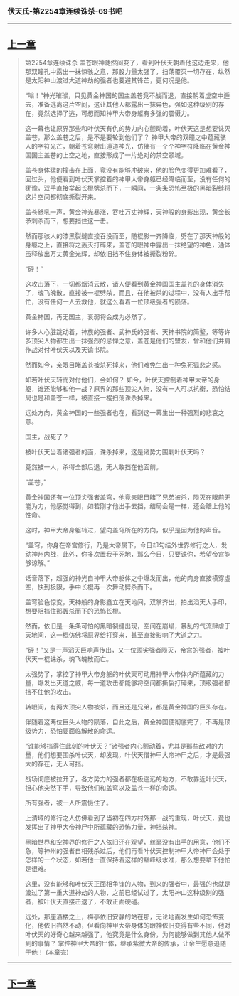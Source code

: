 ### 伏天氏-第2254章连续诛杀-69书吧

--------
[上一章](./89426490f06c0eecd438ed4972fd1139.md)
--------


>
>
>
>第2254章连续诛杀
>盖苍眼神陡然间变了，看到叶伏天朝着他这边走来，他那双瞳孔中露出一抹惊骇之意，那股力量太强了，扫荡覆灭一切存在，纵然是太阳神山渡过大道神劫的强者也要避其锋芒，更何况是他。
>
>“嗡！”神光璀璨，只见黄金神国的国主盖苍竟不战而退，直接朝着虚空中遁去，准备逃离这片空间，这让其他人都露出一抹异色，强如这种级别的存在，竟然选择了逃，可想而知神甲大帝身躯有多强的震慑力。
>
>这一幕也让原界那些和叶伏天有仇的势力内心颤动着，叶伏天这是想要诛灭盖苍，那么盖苍之后，是不是要轮到他们了？
>神甲大帝的双瞳之中蕴藏骇人的字符光芒，朝着苍穹射出道道神光，仿佛有一个个神字符降临在黄金神国国主盖苍的上空之地，直接形成了一片绝对的禁空领域。
>
>盖苍身体猛的撞击在上面，竟没有能够冲破来，他的脸色变得更加难看了，回过头，他便看到叶伏天掌控着的神甲大帝身躯已经降临而至，没有任何的犹豫，双手直接举起长棍劈杀而下，一瞬间，一条条恐怖至极的黑暗裂缝将这片空间都彻底撕裂开来。
>
>盖苍怒吼一声，黄金神光暴涨，吞吐万丈神辉，天神般的身影出现，黄金长矛刺杀而下，想要挡住这一击。
>
>然而那骇人的漆黑裂缝直接吞没而至，随棍影一齐降临，劈在了那天神般的身躯之上，直接将之轰灭打碎来，盖苍的眼神中露出一抹绝望的神色，通体虽释放出万丈黄金光辉，却依旧挡不住身体被撕裂粉碎。
>
>“砰！”
>
>这攻击落下，一切都烟消云散，诸人便看到黄金神国国主盖苍的身体消失了，魂飞魄散，直接被一棍劈杀，而且，在他被杀的过程中，没有人出手帮忙，没有任何一人去救他，就这么看着一位顶级强者的陨落。
>
>黄金神国，再无国主，衰弱将会成为必然了。
>
>许多人心脏跳动着，神族的强者、武神氏的强者、天神书院的简鳌，等等许多顶尖人物都生出一抹强烈的忌惮之意，盖苍是他们的盟友，曾和他们并肩作战对付叶伏天以及天谕书院。
>
>然而如今，亲眼目睹盖苍被杀死掉来，他们难免生出一种兔死狐悲之感。
>
>如若叶伏天转而对付他们，会如何？
>如今，叶伏天控制着神甲大帝的身躯，谁还能够和他一战？原界的那些顶尖人物，没有一人可以抗衡，恐怕结局也是和盖苍一样，被直接一棍扫荡诛杀掉来。
>
>远处方向，黄金神国的一些强者也在，看到这一幕生出一种强烈的悲哀之意。
>
>国主，战死了？
>
>被叶伏天当着诸强者的面，诛杀掉来，这是诸势力围剿叶伏天吗？
>
>竟然被一人，杀得全部后退，无人敢挡在他面前。
>
>“盖苍。”
>
>黄金神国还有一位顶尖强者盖穹，他竟亲眼目睹了兄弟被杀，陨灭在眼前无能为力，他感觉得到，如若刚才他出手去挡，结局会是一样，还会赔上他的性命。
>
>这时，神甲大帝身躯转过，望向盖穹所在的方向，似乎是因为他的声音。
>
>“盖穹，你身在帝宫修行，乃是大帝属下，今日却勾结外世界修行之人，发动神州内战，此外，你多次置我于死地，那么今日，只要诛你，希望帝宫能够谅解。”
>
>话音落下，超强的神光自神甲大帝躯体之中爆发而出，他的肉身直接横穿虚空，快到极限，手中长棍再一次舞动劈杀而下。
>
>盖穹脸色惊变，天神般的身影矗立在天地间，双掌齐出，拍出滔天大手印，想要阻挡住那轰杀而下的恐怖长棍。
>
>然而，依旧是一条条可怕的黑暗裂缝出现，空间在崩塌，暴乱的气流肆虐于天地间，这一棍仿佛将原界给打穿来，甚至直接影响了大道之力。
>
>“砰！”又是一声滔天巨响声传出，又一位顶尖强者陨灭，帝宫的强者，被叶伏天一棍诛杀，魂飞魄散而亡。
>
>太强势了，掌控了神甲大帝身躯的叶伏天可动用神甲大帝体内所蕴藏的力量，爆发出灭道之威，每一道攻击都能够将空间都撕裂打碎来，顶级强者都挡不住他的攻击。
>
>转眼间，有两大顶尖人物被杀，而且还是兄弟，都是黄金神国的巨头存在。
>
>伴随着这两位巨头人物的陨落，自此之后，黄金神国便彻底完了，不再是顶级势力，恐怕要面临解散的命运。
>
>“谁能够挡得住此刻的叶伏天？”诸强者内心颤动着，尤其是那些敌对的力量，他们想要围杀叶伏天，却发现，叶伏天借神甲大帝神尸之后，才是最强大的存在，无人可挡。
>
>战场彻底被拉开了，各方势力的强者都在极遥远的地方，不敢靠近叶伏天，担心他突然下手，导致他们和盖穹以及盖苍一样的命运。
>
>所有强者，被一人所震慑住了。
>
>上清域的修行之人仿佛看到了当初在四方村外那一战的重现，叶伏天，竟也发挥出了神甲大帝神尸中所蕴藏的恐怖力量，神挡杀神。
>
>黑暗世界和空神界的修行之人依旧还在观望，丝毫没有出手的用意，他们不急，等神州的强者自相残杀过后，他们再看叶伏天控制神甲大帝神尸会处于怎样的一个状态，如若他一直保持着这样的巅峰级水准，那么想要拿下他怕是很难。
>
>这里，没有能够和叶伏天正面相争锋的人物，到来的强者中，最强的也就是渡过了第一重大道神劫的人物，之前已经试过了，太阳神山这种级别的强者，被叶伏天直接击退了，不敢正面硬碰。
>
>远处，那座酒楼之上，梅亭依旧安静的站在那，无论地面发生如何恐怖变化，他依旧岿然不动，但看向神甲大帝身体的眼神依旧变得有些不同，他对叶伏天的好奇心越来越强了，他究竟是什么身份，为何能够做到其他人做不到的事情？
>掌控神甲大帝的尸体，继承紫微大帝的传承，让余生愿意追随于他！
>(本章完)
>
>

--------
[下一章](./662eb98405cc1711867ee6688d7efa69.md)
--------
